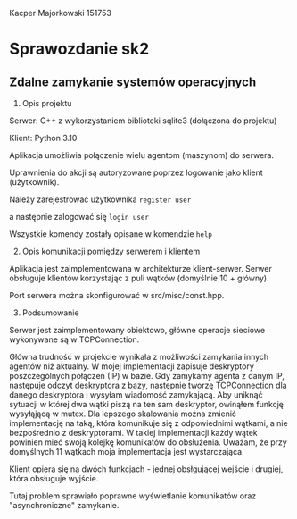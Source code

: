Kacper Majorkowski 151753

# Sprawozdanie sk2
## Zdalne zamykanie systemów operacyjnych

1. Opis projektu

Serwer: C++ z wykorzystaniem biblioteki sqlite3 (dołączona do projektu)

Klient: Python 3.10

Aplikacja umożliwia połączenie wielu agentom (maszynom) do serwera.

Uprawnienia do akcji są autoryzowane poprzez logowanie jako klient (użytkownik).

Należy zarejestrować użytkownika `register user`

a następnie zalogować się `login user`

Wszystkie komendy zostały opisane w komendzie `help`

2. Opis komunikacji pomiędzy serwerem i klientem

Aplikacja jest zaimplementowana w architekturze klient-serwer.
Serwer obsługuje klientów korzystając z puli wątków (domyślnie 10 + główny).

Port serwera można skonfigurować w src/misc/const.hpp.

3. Podsumowanie

Serwer jest zaimplementowany obiektowo, główne operacje sieciowe wykonywane są w TCPConnection.

Główna trudność w projekcie wynikała z możliwości zamykania innych agentów niż aktualny.
W mojej implementacji zapisuje deskryptory poszczególnych połączeń (IP) w bazie.
Gdy zamykamy agenta z danym IP, następuje odczyt deskryptora z bazy, następnie tworzę TCPConnection dla danego deskryptora i wysyłam wiadomość zamykającą.
Aby uniknąć sytuacji w której dwa wątki piszą na ten sam deskryptor, owinąłem funkcję wysyłąjącą w mutex.
Dla lepszego skalowania można zmienić implementację na taką, która komunikuje się z odpowiednimi wątkami, a nie bezpośrednio z deskryptorami.
W takiej implementacji każdy wątek powinien mieć swoją kolejkę komunikatów do obsłużenia.
Uważam, że przy domyślnych 11 wątkach moja implementacja jest wystarczająca.

Klient opiera się na dwóch funkcjach - jednej obsłgującej wejście i drugiej, która obsługuje wyjście.

Tutaj problem sprawiało poprawne wyświetlanie komunikatów oraz "asynchroniczne" zamykanie.
